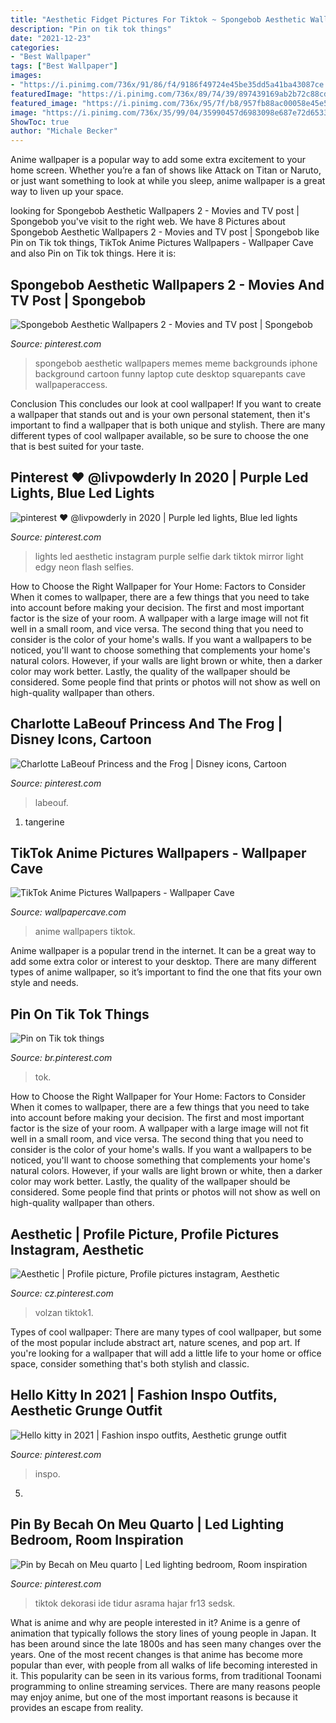 ```yaml
---
title: "Aesthetic Fidget Pictures For Tiktok ~ Spongebob Aesthetic Wallpapers 2"
description: "Pin on tik tok things"
date: "2021-12-23"
categories:
- "Best Wallpaper"
tags: ["Best Wallpaper"]
images:
- "https://i.pinimg.com/736x/91/86/f4/9186f49724e45be35dd5a41ba43087ce.jpg"
featuredImage: "https://i.pinimg.com/736x/89/74/39/897439169ab2b72c88cd31afc6e28012.jpg"
featured_image: "https://i.pinimg.com/736x/95/7f/b8/957fb88ac00058e45e548611658f8324.jpg"
image: "https://i.pinimg.com/736x/35/99/04/35990457d6983098e687e72d65330f8c.jpg"
ShowToc: true
author: "Michale Becker"
---
```



Anime wallpaper is a popular way to add some extra excitement to your home screen. Whether you’re a fan of shows like Attack on Titan or Naruto, or just want something to look at while you sleep, anime wallpaper is a great way to liven up your space.

	

		
looking for Spongebob Aesthetic Wallpapers 2 - Movies and TV post | Spongebob you've visit to the right web. We have 8 Pictures about Spongebob Aesthetic Wallpapers 2 - Movies and TV post | Spongebob like Pin on Tik tok things, TikTok Anime Pictures Wallpapers - Wallpaper Cave and also Pin on Tik tok things. Here it is:
		
    
## Spongebob Aesthetic Wallpapers 2 - Movies And TV Post | Spongebob

<img loading=lazy src="https://i.pinimg.com/736x/89/74/39/897439169ab2b72c88cd31afc6e28012.jpg" onerror="this.onerror=null;this.src='https://tse3.mm.bing.net/th?id=OIP.YFvSCtWu-eNEZUCGpx4f2AHaNL&amp;pid=15.1';" alt="Spongebob Aesthetic Wallpapers 2 - Movies and TV post | Spongebob">

_Source: pinterest.com_

>spongebob aesthetic wallpapers memes meme backgrounds iphone background cartoon funny laptop cute desktop squarepants cave wallpaperaccess. 

	

Conclusion
This concludes our look at cool wallpaper! If you want to create a wallpaper that stands out and is your own personal statement, then it's important to find a wallpaper that is both unique and stylish. There are many different types of cool wallpaper available, so be sure to choose the one that is best suited for your taste.

    
## Pinterest ♥ @livpowderly In 2020 | Purple Led Lights, Blue Led Lights

<img loading=lazy src="https://i.pinimg.com/736x/11/91/7f/11917fbc6e94f4feb1b3abc35d6eeb4f.jpg" onerror="this.onerror=null;this.src='https://tse3.mm.bing.net/th?id=OIP.y5s7a8mGVEGyqmTMfDeykgHaNK&amp;pid=15.1';" alt="pinterest ♥ @livpowderly in 2020 | Purple led lights, Blue led lights">

_Source: pinterest.com_

>lights led aesthetic instagram purple selfie dark tiktok mirror light edgy neon flash selfies. 

	

How to Choose the Right Wallpaper for Your Home: Factors to Consider
When it comes to wallpaper, there are a few things that you need to take into account before making your decision. The first and most important factor is the size of your room. A wallpaper with a large image will not fit well in a small room, and vice versa. 
The second thing that you need to consider is the color of your home's walls. If you want a wallpapers to be noticed, you'll want to choose something that complements your home's natural colors. However, if your walls are light brown or white, then a darker color may work better. 
Lastly, the quality of the wallpaper should be considered. Some people find that prints or photos will not show as well on high-quality wallpaper than others.

    
## Charlotte LaBeouf Princess And The Frog | Disney Icons, Cartoon

<img loading=lazy src="https://i.pinimg.com/736x/91/86/f4/9186f49724e45be35dd5a41ba43087ce.jpg" onerror="this.onerror=null;this.src='https://tse1.mm.bing.net/th?id=OIP.nblWTHjEn6I1e10QlZyGKAHaIF&amp;pid=15.1';" alt="Charlotte LaBeouf Princess and the Frog | Disney icons, Cartoon">

_Source: pinterest.com_

>labeouf. 

	

1. tangerine 

    
## TikTok Anime Pictures Wallpapers - Wallpaper Cave

<img loading=lazy src="https://wallpapercave.com/wp/wp5592950.jpg" onerror="this.onerror=null;this.src='https://tse2.mm.bing.net/th?id=OIP.yWqoxPWmCyyTh-_3JqsFHgHaJ4&amp;pid=15.1';" alt="TikTok Anime Pictures Wallpapers - Wallpaper Cave">

_Source: wallpapercave.com_

>anime wallpapers tiktok. 

	

Anime wallpaper is a popular trend in the internet. It can be a great way to add some extra color or interest to your desktop. There are many different types of anime wallpaper, so it’s important to find the one that fits your own style and needs.

    
## Pin On Tik Tok Things

<img loading=lazy src="https://i.pinimg.com/736x/13/a9/b1/13a9b1be13bdc0fe7a77adbe9a0dc319.jpg" onerror="this.onerror=null;this.src='https://tse2.mm.bing.net/th?id=OIP.ZXCvYe4G6Hz50LPJ_L3v8AHaNK&amp;pid=15.1';" alt="Pin on Tik tok things">

_Source: br.pinterest.com_

>tok. 

	

How to Choose the Right Wallpaper for Your Home: Factors to Consider
When it comes to wallpaper, there are a few things that you need to take into account before making your decision. The first and most important factor is the size of your room. A wallpaper with a large image will not fit well in a small room, and vice versa. 
The second thing that you need to consider is the color of your home's walls. If you want a wallpapers to be noticed, you'll want to choose something that complements your home's natural colors. However, if your walls are light brown or white, then a darker color may work better. 
Lastly, the quality of the wallpaper should be considered. Some people find that prints or photos will not show as well on high-quality wallpaper than others.

    
## Aesthetic | Profile Picture, Profile Pictures Instagram, Aesthetic

<img loading=lazy src="https://i.pinimg.com/736x/95/7f/b8/957fb88ac00058e45e548611658f8324.jpg" onerror="this.onerror=null;this.src='https://tse4.mm.bing.net/th?id=OIP.m1gnhEtZeV_PPUtbrQkI2QHaNK&amp;pid=15.1';" alt="Aesthetic | Profile picture, Profile pictures instagram, Aesthetic">

_Source: cz.pinterest.com_

>volzan tiktok1. 

	

Types of cool wallpaper:
There are many types of cool wallpaper, but some of the most popular include abstract art, nature scenes, and pop art. If you're looking for a wallpaper that will add a little life to your home or office space, consider something that's both stylish and classic.

    
## Hello Kitty In 2021 | Fashion Inspo Outfits, Aesthetic Grunge Outfit

<img loading=lazy src="https://i.pinimg.com/736x/5a/9a/7e/5a9a7ec93544adaccaa0c4275dd6b30f.jpg" onerror="this.onerror=null;this.src='https://tse3.mm.bing.net/th?id=OIP._K3pz9M7UK9pYd494ziQ6gAAAA&amp;pid=15.1';" alt="Hello kitty in 2021 | Fashion inspo outfits, Aesthetic grunge outfit">

_Source: pinterest.com_

>inspo. 

	

5.

    
## Pin By Becah On Meu Quarto | Led Lighting Bedroom, Room Inspiration

<img loading=lazy src="https://i.pinimg.com/736x/35/99/04/35990457d6983098e687e72d65330f8c.jpg" onerror="this.onerror=null;this.src='https://tse1.mm.bing.net/th?id=OIP._RqTK2GNWKA66ixAj4gdhwHaKS&amp;pid=15.1';" alt="Pin by Becah on Meu quarto | Led lighting bedroom, Room inspiration">

_Source: pinterest.com_

>tiktok dekorasi ide tidur asrama hajar fr13 sedsk. 

	

What is anime and why are people interested in it?
Anime is a genre of animation that typically follows the story lines of young people in Japan. It has been around since the late 1800s and has seen many changes over the years. One of the most recent changes is that anime has become more popular than ever, with people from all walks of life becoming interested in it. This popularity can be seen in its various forms, from traditional Toonami programming to online streaming services. There are many reasons people may enjoy anime, but one of the most important reasons is because it provides an escape from reality.

